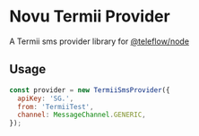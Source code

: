 # Novu Termii Provider

A Termii sms provider library for [@teleflow/node](https://github.com/novuhq/novu)

## Usage

```javascript
const provider = new TermiiSmsProvider({
  apiKey: 'SG.',
  from: 'TermiiTest',
  channel: MessageChannel.GENERIC,
});
```

